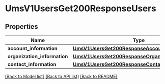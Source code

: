 # UmsV1UsersGet200ResponseUsers

## Properties
Name | Type | Description | Notes
------------ | ------------- | ------------- | -------------
**account_information** | [**UmsV1UsersGet200ResponseAccountInformation**](UmsV1UsersGet200ResponseAccountInformation.md) |  | [optional] 
**organization_information** | [**UmsV1UsersGet200ResponseOrganizationInformation**](UmsV1UsersGet200ResponseOrganizationInformation.md) |  | [optional] 
**contact_information** | [**UmsV1UsersGet200ResponseContactInformation**](UmsV1UsersGet200ResponseContactInformation.md) |  | [optional] 

[[Back to Model list]](../README.md#documentation-for-models) [[Back to API list]](../README.md#documentation-for-api-endpoints) [[Back to README]](../README.md)



